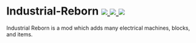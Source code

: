 # Industrial-Reborn [![](http://cf.way2muchnoise.eu/358877.svg) ![](https://cf.way2muchnoise.eu/packs/maessentials.svg) ![](http://cf.way2muchnoise.eu/versions/358877.svg)](https://www.curseforge.com/minecraft/mc-mods/industrial-reborn)
Industrial Reborn is a mod which adds many electrical machines, blocks, and items. 
